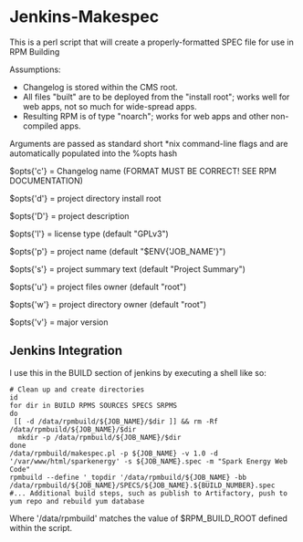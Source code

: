 Jenkins-Makespec
================

This is a perl script that will create a properly-formatted SPEC file for use in RPM Building


Assumptions:
- Changelog is stored within the CMS root.
- All files "built" are to be deployed from the "install root"; works well for web apps, not so much for wide-spread apps.
- Resulting RPM is of type "noarch"; works for web apps and other non-compiled apps.


Arguments are passed as standard short *nix command-line flags and are automatically populated into the %opts hash

$opts{'c'} = Changelog name (FORMAT MUST BE CORRECT! SEE RPM DOCUMENTATION)

$opts{'d'} = project directory install root

$opts{'D'} = project description

$opts{'l'} = license type (default "GPLv3")

$opts{'p'} = project name (default "$ENV{'JOB_NAME'}")

$opts{'s'} = project summary text (default "Project Summary")

$opts{'u'} = project files owner (default "root")

$opts{'w'} = project directory owner (default "root")

$opts{'v'} = major version

Jenkins Integration
-------------------

I use this in the BUILD section of jenkins by executing a shell like so:

    # Clean up and create directories
    id
    for dir in BUILD RPMS SOURCES SPECS SRPMS
    do
     [[ -d /data/rpmbuild/${JOB_NAME}/$dir ]] && rm -Rf /data/rpmbuild/${JOB_NAME}/$dir
      mkdir -p /data/rpmbuild/${JOB_NAME}/$dir
    done
    /data/rpmbuild/makespec.pl -p ${JOB_NAME} -v 1.0 -d '/var/www/html/sparkenergy' -s ${JOB_NAME}.spec -m "Spark Energy Web Code"
    rpmbuild --define '_topdir '/data/rpmbuild/${JOB_NAME} -bb /data/rpmbuild/${JOB_NAME}/SPECS/${JOB_NAME}.${BUILD_NUMBER}.spec
    #... Additional build steps, such as publish to Artifactory, push to yum repo and rebuild yum database
    
Where '/data/rpmbuild' matches the value of $RPM_BUILD_ROOT defined within the script.
